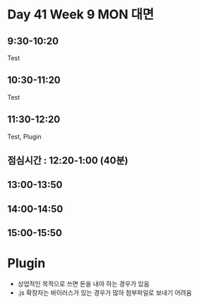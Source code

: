# Day 41 Week 9 MON 대면

## 9:30-10:20
Test
## 10:30-11:20
Test
## 11:30-12:20
Test, Plugin
## 점심시간 : 12:20-1:00 (40분)

## 13:00-13:50

## 14:00-14:50

## 15:00-15:50


# Plugin
- 상업적인 목적으로 쓰면 돈을 내야 하는 경우가 있음
- .js 확장자는 바이러스가 있는 경우가 많아 첨부파일로 보내기 어려움
